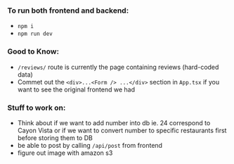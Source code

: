 ### To run both frontend and backend:
- `npm i`
- `npm run dev`


### Good to Know: 
- `/reviews/` route is currently the page containing reviews (hard-coded data)
- Commet out the `<div>...<Form /> ...</div>` section in `App.tsx` if you want to see the original frontend we had


### Stuff to work on:
- Think about if we want to add number into db ie. 24 correspond to Cayon Vista or if we want to convert number to specific restaurants first before storing them to DB
- be able to post by calling `/api/post` from frontend
- figure out image with amazon s3

